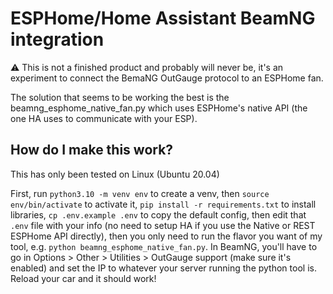 # ESPHome/Home Assistant BeamNG integration

:warning: This is not a finished product and probably will never be, it's an experiment to connect the BemaNG OutGauge protocol to an ESPHome fan.

The solution that seems to be working the best is the beamng_esphome_native_fan.py which uses ESPHome's native API (the one HA uses to communicate with your ESP).

## How do I make this work?

This has only been tested on Linux (Ubuntu 20.04)

First, run `python3.10 -m venv env` to create a venv, then `source env/bin/activate` to activate it, `pip install -r requirements.txt` to install libraries, `cp .env.example .env` to copy the default config, then edit that `.env` file with your info (no need to setup HA if you use the Native or REST ESPHome API directly), then you only need to run the flavor you want of my tool, e.g. `python beamng_esphome_native_fan.py`. In BeamNG, you'll have to go in Options > Other > Utilities > OutGauge support (make sure it's enabled) and set the IP to whatever your server running the python tool is. Reload your car and it should work!
